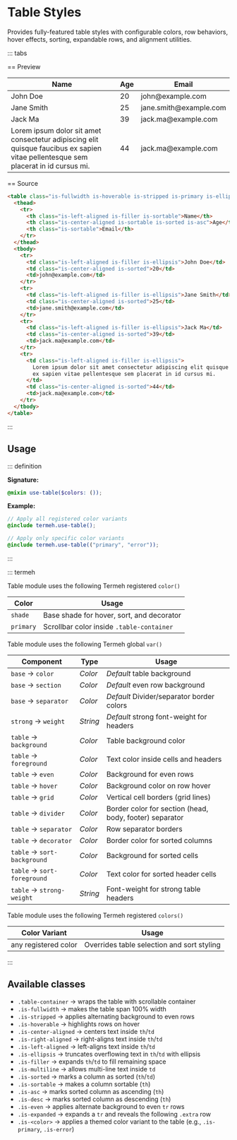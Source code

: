 # Table Styles

Provides fully-featured table styles with configurable colors, row behaviors, hover effects, sorting, expandable rows, and alignment utilities.

::: tabs

== Preview

<!-- markdownlint-disable MD033 -->
<Preview>
  <table class="is-fullwidth is-hoverable is-stripped is-primary is-ellipsis">
    <thead>
      <tr>
        <th class="is-left-aligned is-filler is-sortable">Name</th>
        <th class="is-center-aligned is-sortable is-sorted is-asc">Age</th>
        <th class="is-sortable">Email</th>
      </tr>
    </thead>
    <tbody>
      <tr>
        <td class="is-left-aligned is-filler is-ellipsis">John Doe</td>
        <td class="is-center-aligned is-sorted">20</td>
        <td>john@example.com</td>
      </tr>
      <tr>
        <td class="is-left-aligned is-filler is-ellipsis">Jane Smith</td>
        <td class="is-center-aligned is-sorted">25</td>
        <td>jane.smith@example.com</td>
      </tr>
      <tr>
        <td class="is-left-aligned is-filler is-ellipsis">Jack Ma</td>
        <td class="is-center-aligned is-sorted">39</td>
        <td>jack.ma@example.com</td>
      </tr>
      <tr>
        <td class="is-left-aligned is-filler is-ellipsis">
          Lorem ipsum dolor sit amet consectetur adipiscing elit quisque faucibus
          ex sapien vitae pellentesque sem placerat in id cursus mi.
        </td>
        <td class="is-center-aligned is-sorted">44</td>
        <td>jack.ma@example.com</td>
      </tr>
    </tbody>
  </table>
</Preview>
<!-- markdownlint-enable MD033 -->

== Source

```html
<table class="is-fullwidth is-hoverable is-stripped is-primary is-ellipsis">
  <thead>
    <tr>
      <th class="is-left-aligned is-filler is-sortable">Name</th>
      <th class="is-center-aligned is-sortable is-sorted is-asc">Age</th>
      <th class="is-sortable">Email</th>
    </tr>
  </thead>
  <tbody>
    <tr>
      <td class="is-left-aligned is-filler is-ellipsis">John Doe</td>
      <td class="is-center-aligned is-sorted">20</td>
      <td>john@example.com</td>
    </tr>
    <tr>
      <td class="is-left-aligned is-filler is-ellipsis">Jane Smith</td>
      <td class="is-center-aligned is-sorted">25</td>
      <td>jane.smith@example.com</td>
    </tr>
    <tr>
      <td class="is-left-aligned is-filler is-ellipsis">Jack Ma</td>
      <td class="is-center-aligned is-sorted">39</td>
      <td>jack.ma@example.com</td>
    </tr>
    <tr>
      <td class="is-left-aligned is-filler is-ellipsis">
        Lorem ipsum dolor sit amet consectetur adipiscing elit quisque faucibus
        ex sapien vitae pellentesque sem placerat in id cursus mi.
      </td>
      <td class="is-center-aligned is-sorted">44</td>
      <td>jack.ma@example.com</td>
    </tr>
  </tbody>
</table>
```

:::

## Usage

::: definition

**Signature:**

```scss
@mixin use-table($colors: ());
```

**Example:**

```scss
// Apply all registered color variants
@include termeh.use-table();

// Apply only specific color variants
@include termeh.use-table(("primary", "error"));
```

:::

::: termeh

Table module uses the following Termeh registered `color()`

| Color     | Usage                                     |
| --------- | ----------------------------------------- |
| `shade`   | Base shade for hover, sort, and decorator |
| `primary` | Scrollbar color inside `.table-container` |

Table module uses the following Termeh global `var()`

| Component                   | Type     | Usage                                                   |
| --------------------------- | -------- | ------------------------------------------------------- |
| `base` → `color`            | _Color_  | _Default_ table background                              |
| `base` → `section`          | _Color_  | _Default_ even row background                           |
| `base` → `separator`        | _Color_  | _Default_ Divider/separator border colors               |
| `strong` → `weight`         | _String_ | _Default_ strong font-weight for headers                |
| `table` → `background`      | _Color_  | Table background color                                  |
| `table` → `foreground`      | _Color_  | Text color inside cells and headers                     |
| `table` → `even`            | _Color_  | Background for even rows                                |
| `table` → `hover`           | _Color_  | Background color on row hover                           |
| `table` → `grid`            | _Color_  | Vertical cell borders (grid lines)                      |
| `table` → `divider`         | _Color_  | Border color for section (head, body, footer) separator |
| `table` → `separator`       | _Color_  | Row separator borders                                   |
| `table` → `decorator`       | _Color_  | Border color for sorted columns                         |
| `table` → `sort-background` | _Color_  | Background for sorted cells                             |
| `table` → `sort-foreground` | _Color_  | Text color for sorted header cells                      |
| `table` → `strong-weight`   | _String_ | Font-weight for strong table headers                    |

Table module uses the following Termeh registered `colors()`

| Color Variant        | Usage                                      |
| -------------------- | ------------------------------------------ |
| any registered color | Overrides table selection and sort styling |

:::

## Available classes

- `.table-container` → wraps the table with scrollable container
- `.is-fullwidth` → makes the table span 100% width
- `.is-stripped` → applies alternating background to even rows
- `.is-hoverable` → highlights rows on hover
- `.is-center-aligned` → centers text inside `th`/`td`
- `.is-right-aligned` → right-aligns text inside `th`/`td`
- `.is-left-aligned` → left-aligns text inside `th`/`td`
- `.is-ellipsis` → truncates overflowing text in `th`/`td` with ellipsis
- `.is-filler` → expands `th`/`td` to fill remaining space
- `.is-multiline` → allows multi-line text inside `td`
- `.is-sorted` → marks a column as sorted (`th`/`td`)
- `.is-sortable` → makes a column sortable (`th`)
- `.is-asc` → marks sorted column as ascending (`th`)
- `.is-desc` → marks sorted column as descending (`th`)
- `.is-even` → applies alternate background to even `tr` rows
- `.is-expanded` → expands a `tr` and reveals the following `.extra` row
- `.is-<color>` → applies a themed color variant to the table (e.g., `.is-primary`, `.is-error`)
